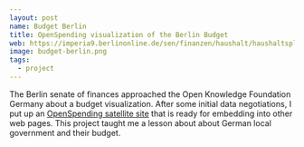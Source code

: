 ```yaml
---
layout: post
name: Budget Berlin
title: OpenSpending visualization of the Berlin Budget
web: https://imperia9.berlinonline.de/sen/finanzen/haushalt/haushaltsplan/artikel.5697.php
image: budget-berlin.png
tags:
  - project
---
```


The Berlin senate of finances approached the Open Knowledge Foundation Germany about a budget visualization.
After some initial data negotiations, I put up an [OpenSpending satellite site](http://okfde.github.com/haushaltberlin/) that is ready for embedding into other web pages. This project taught me a lesson about about German local government and their budget.